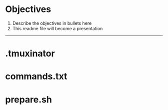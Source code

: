 # Objectives

1. Describe the objectives in bullets here
2. This readme file will become a presentation

---

# .tmuxinator

# commands.txt

# prepare.sh
